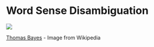 # Word Sense Disambiguation

![](https://upload.wikimedia.org/wikipedia/commons/d/d4/Thomas_Bayes.gif)

[Thomas Bayes](https://en.wikipedia.org/wiki/Thomas_Bayes) - Image from Wikipedia